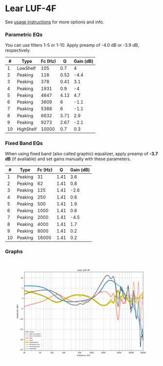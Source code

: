 # Lear LUF-4F
See [usage instructions](https://github.com/jaakkopasanen/AutoEq#usage) for more options and info.

### Parametric EQs
You can use filters 1-5 or 1-10. Apply preamp of -4.0 dB or -3.9 dB, respectively.

|   # | Type      |   Fc (Hz) |    Q |   Gain (dB) |
|-----|-----------|-----------|------|-------------|
|   1 | LowShelf  |       105 | 0.7  |         4   |
|   2 | Peaking   |       118 | 0.52 |        -4.4 |
|   3 | Peaking   |       378 | 0.41 |         3.1 |
|   4 | Peaking   |      1931 | 0.9  |        -4   |
|   5 | Peaking   |      4647 | 4.12 |         4.7 |
|   6 | Peaking   |      3609 | 6    |        -1.1 |
|   7 | Peaking   |      5388 | 6    |        -1.1 |
|   8 | Peaking   |      6632 | 3.71 |         2.9 |
|   9 | Peaking   |      9273 | 2.67 |        -2.1 |
|  10 | HighShelf |     10000 | 0.7  |         0.3 |

### Fixed Band EQs
When using fixed band (also called graphic) equalizer, apply preamp of **-3.7 dB** (if available) and set gains manually with these parameters.

|   # | Type    |   Fc (Hz) |    Q |   Gain (dB) |
|-----|---------|-----------|------|-------------|
|   1 | Peaking |        31 | 1.41 |         3.6 |
|   2 | Peaking |        62 | 1.41 |         0.8 |
|   3 | Peaking |       125 | 1.41 |        -2.6 |
|   4 | Peaking |       250 | 1.41 |         0.6 |
|   5 | Peaking |       500 | 1.41 |         1.9 |
|   6 | Peaking |      1000 | 1.41 |         0.6 |
|   7 | Peaking |      2000 | 1.41 |        -4.5 |
|   8 | Peaking |      4000 | 1.41 |         1.7 |
|   9 | Peaking |      8000 | 1.41 |         0.2 |
|  10 | Peaking |     16000 | 1.41 |         0.2 |

### Graphs
![](./Lear%20LUF-4F.png)
